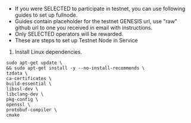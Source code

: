 - If you were SELECTED to participate in testnet, you can use following guides to set up fullnode.
- Guides contain placeholder for the testnet GENESIS url, use "raw" github url to one you received in email with instructions.
- Only SELECTED operators will be rewarded.
- These are steps to set up Testnet Node in Service

1. Install Linux dependencies.

```
sudo apt-get update \
&& sudo apt-get install -y --no-install-recommends \
tzdata \
ca-certificates \
build-essential \
libssl-dev \
libclang-dev \
pkg-config \
openssl \
protobuf-compiler \
cmake

```

